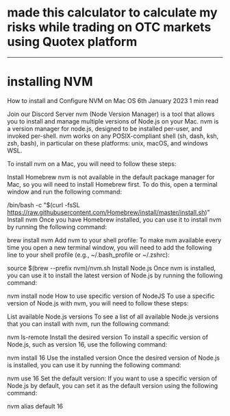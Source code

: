 # made this calculator to calculate my risks while trading on OTC markets using Quotex platform


---
# installing NVM 

How to install and Configure NVM on Mac OS
6th January 2023  1 min read


Join our Discord Server
nvm (Node Version Manager) is a tool that allows you to install and manage multiple versions of Node.js on your Mac. nvm is a version manager for node.js, designed to be installed per-user, and invoked per-shell. nvm works on any POSIX-compliant shell (sh, dash, ksh, zsh, bash), in particular on these platforms: unix, macOS, and windows WSL.

To install nvm on a Mac, you will need to follow these steps:

Install Homebrew
nvm is not available in the default package manager for Mac, so you will need to install Homebrew first. To do this, open a terminal window and run the following command:

/bin/bash -c "$(curl -fsSL https://raw.githubusercontent.com/Homebrew/install/master/install.sh)"
Install nvm
Once you have Homebrew installed, you can use it to install nvm by running the following command:

brew install nvm
Add nvm to your shell profile: To make nvm available every time you open a new terminal window, you will need to add the following line to your shell profile (e.g., ~/.bash_profile or ~/.zshrc):

source $(brew --prefix nvm)/nvm.sh
Install Node.js
Once nvm is installed, you can use it to install the latest version of Node.js by running the following command:

nvm install node
How to use specific version of NodeJS
To use a specific version of Node.js with nvm, you will need to follow these steps:

List available Node.js versions
To see a list of all available Node.js versions that you can install with nvm, run the following command:

nvm ls-remote
Install the desired version
To install a specific version of Node.js, such as version 16, use the following command:

nvm install 16
Use the installed version
Once the desired version of Node.js is installed, you can use it by running the following command:

nvm use 16
Set the default version: If you want to use a specific version of Node.js by default, you can set it as the default version using the following command:

nvm alias default 16